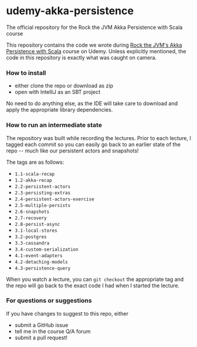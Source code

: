 # udemy-akka-persistence
The official repository for the Rock the JVM Akka Persistence with Scala course

This repository contains the code we wrote during  [Rock the JVM's Akka Persistence with Scala](https://www.udemy.com/akka-persistence) course on Udemy. Unless explicitly mentioned, the code in this repository is exactly what was caught on camera.

### How to install
- either clone the repo or download as zip
- open with IntelliJ as an SBT project

No need to do anything else, as the IDE will take care to download and apply the appropriate library dependencies.

### How to run an intermediate state

The repository was built while recording the lectures. Prior to each lecture, I tagged each commit so you can easily go back to an earlier state of the repo -- much like our persistent actors and snapshots!

The tags are as follows:

* `1.1-scala-recap`
* `1.2-akka-recap`
* `2.2-persistent-actors`
* `2.3-persisting-extras`
* `2.4-persistent-actors-exercise`
* `2.5-multiple-persists`
* `2.6-snapshots`
* `2.7-recovery`
* `2.8-persist-async`
* `3.1-local-stores`
* `3.2-postgres`
* `3.3-cassandra`
* `3.4-custom-serialization`
* `4.1-event-adapters`
* `4.2-detaching-models`
* `4.3-persistence-query`

When you watch a lecture, you can `git checkout` the appropriate tag and the repo will go back to the exact code I had when I started the lecture.

### For questions or suggestions

If you have changes to suggest to this repo, either
- submit a GitHub issue
- tell me in the course Q/A forum
- submit a pull request!

